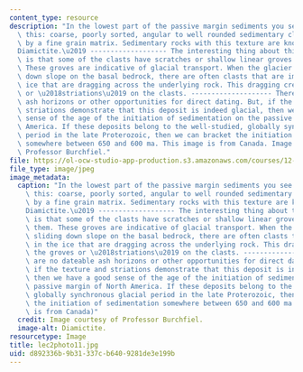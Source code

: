 ```yaml
---
content_type: resource
description: "In the lowest part of the passive margin sediments you see rocks like\
  \ this: coarse, poorly sorted, angular to well rounded sedimentary clasts supported\
  \ by a fine grain matrix. Sedimentary rocks with this texture are know as a \u2018\
  Diamictite.\u2019 ------------------- The interesting thing about this diamictite\
  \ is that some of the clasts have scratches or shallow linear groves cut into them.\
  \ These groves are indicative of glacial transport. When the glacier is sliding\
  \ down slope on the basal bedrock, there are often clasts that are imbedded in the\
  \ ice that are dragging across the underlying rock. This dragging creates the groves\
  \ or \u2018striations\u2019 on the clasts. -------------------- There are no dateable\
  \ ash horizons or other opportunities for direct dating. But, if the texture and\
  \ striations demonstrate that this deposit is indeed glacial, then we have a good\
  \ sense of the age of the initiation of sedimentation on the passive margin of North\
  \ America. If these deposits belong to the well-studied, globally synchronous glacial\
  \ period in the late Proterozoic, then we can bracket the initiation of sedimentation\
  \ somewhere between 650 and 600 ma. This image is from Canada. Image courtesy of\
  \ Professor Burchfiel."
file: https://ol-ocw-studio-app-production.s3.amazonaws.com/courses/12-114-field-geology-i-fall-2005/d892336b9b31337cb6409281de3e199b_lec2photo11.jpg
file_type: image/jpeg
image_metadata:
  caption: "In the lowest part of the passive margin sediments you see rocks like\
    \ this: coarse, poorly sorted, angular to well rounded sedimentary clasts supported\
    \ by a fine grain matrix. Sedimentary rocks with this texture are know as a \u2018\
    Diamictite.\u2019 ------------------- The interesting thing about this diamictite\
    \ is that some of the clasts have scratches or shallow linear groves cut into\
    \ them. These groves are indicative of glacial transport. When the glacier is\
    \ sliding down slope on the basal bedrock, there are often clasts that are imbedded\
    \ in the ice that are dragging across the underlying rock. This dragging creates\
    \ the groves or \u2018striations\u2019 on the clasts. -------------------- There\
    \ are no dateable ash horizons or other opportunities for direct dating. But,\
    \ if the texture and striations demonstrate that this deposit is indeed glacial,\
    \ then we have a good sense of the age of the initiation of sedimentation on the\
    \ passive margin of North America. If these deposits belong to the well-studied,\
    \ globally synchronous glacial period in the late Proterozoic, then we can bracket\
    \ the initiation of sedimentation somewhere between 650 and 600 ma. (this image\
    \ is from Canada)"
  credit: Image courtesy of Professor Burchfiel.
  image-alt: Diamictite.
resourcetype: Image
title: lec2photo11.jpg
uid: d892336b-9b31-337c-b640-9281de3e199b
---
```

